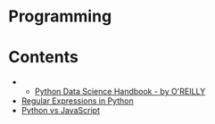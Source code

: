 # Programming 

Contents
=======================

* * [Python Data Science Handbook - by O'REILLY](https://jakevdp.github.io/PythonDataScienceHandbook/?utm_campaign=intro_to_data_series&utm_source=Data_Elixir)
* [Regular Expressions in Python](https://github.com/dimi-fn/Various-Data-Science-Scripts/tree/main/Programming%20(general)/RegEx)
* [Python vs JavaScript](https://github.com/dimi-fn/Various-Data-Science-Scripts/tree/main/Programming%20(general)/Python_vs_JavaScript)
